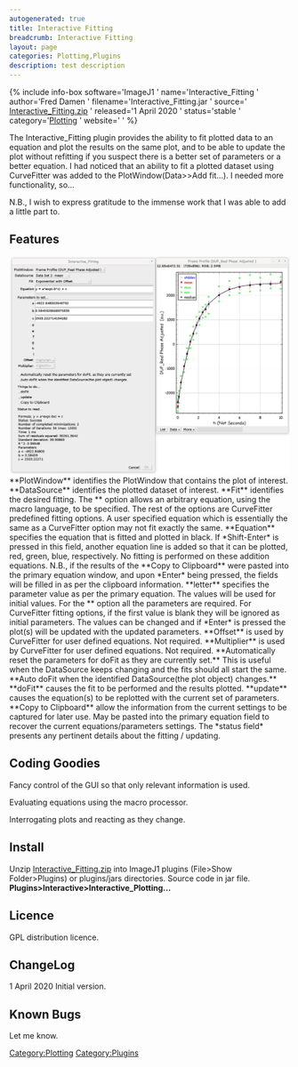 ```yaml
---
autogenerated: true
title: Interactive Fitting
breadcrumb: Interactive Fitting
layout: page
categories: Plotting‏‎,Plugins
description: test description
---
```


{% include info-box software='ImageJ1 ' name='Interactive\_Fitting ' author='Fred Damen ' filename='Interactive\_Fitting.jar ' source=' [Interactive\_Fitting.zip](https://imagej.net/_images/9/92/Interactive_Fitting.zip) ' released='1 April 2020 ' status='stable ' category='[Plotting‏‎](_Category_Plotting‏‎ "wikilink") ' website=' ' %}

The Interactive\_Fitting plugin provides the ability to fit plotted data to an equation and plot the results on the same plot, and to be able to update the plot without refitting if you suspect there is a better set of parameters or a better equation. I had noticed that an ability to fit a plotted dataset using CurveFitter was added to the PlotWindow(Data\>\>Add fit...). I needed more functionality, so...

N.B., I wish to express gratitude to the immense work that I was able to add a little part to.

## Features

<img src="/images/pages/Interactive Fitting.jpg" width="800"/>  
**PlotWindow** identifies the PlotWindow that contains the plot of interest.  
**DataSource** identifies the plotted dataset of interest.  
**Fit** identifies the desired fitting. The *<user defined>* option allows an arbitrary equation, using the macro language, to be specified. The rest of the options are CurveFitter predefined fitting options. A user specified equation which is essentially the same as a CurveFitter option may not fit exactly the same.  
**Equation** specifies the equation that is fitted and plotted in black. If *Shift-Enter* is pressed in this field, another equation line is added so that it can be plotted, red, green, blue, respectively. No fitting is performed on these addition equations. N.B., if the results of the **Copy to Clipboard** were pasted into the primary equation window, and upon *Enter* being pressed, the fields will be filled in as per the clipboard information.  
**letter** specifies the parameter value as per the primary equation. The values will be used for initial values. For the *<user defined>* option all the parameters are required. For CurveFitter fitting options, if the first value is blank they will be ignored as initial parameters. The values can be changed and if *Enter* is pressed the plot(s) will be updated with the updated parameters.  
**Offset** is used by CurveFitter for user defined equations. Not required.  
**Multiplier** is used by CurveFitter for user defined equations. Not required.  
**Automatically reset the parameters for doFit as they are currently set.** This is useful when the DataSource keeps changing and the fits should all start the same.  
**Auto doFit when the identified DataSource(the plot object) changes.**  
**doFit** causes the fit to be performed and the results plotted.  
**update** causes the equation(s) to be replotted with the current set of parameters.  
**Copy to Clipboard** allow the information from the current settings to be captured for later use. May be pasted into the primary equation field to recover the current equations/parameters settings.  
The *status field* presents any pertinent details about the fitting / updating.

## Coding Goodies

Fancy control of the GUI so that only relevant information is used.

Evaluating equations using the macro processor.

Interrogating plots and reacting as they change.

## Install

Unzip [Interactive\_Fitting.zip](https://imagej.net/_images/9/92/Interactive_Fitting.zip) into ImageJ1 plugins (File\>Show Folder\>Plugins) or plugins/jars directories. Source code in jar file.  
**Plugins\>Interactive\>Interactive\_Plotting...**

## Licence

GPL distribution licence.

## ChangeLog

1 April 2020 Initial version.

## Known Bugs

Let me know.

[Category:Plotting‏‎](Category_Plotting‏‎ "wikilink") [Category:Plugins](Category_Plugins "wikilink")
